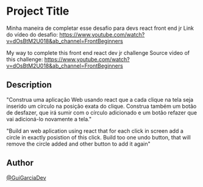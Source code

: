 # Project Title

Minha maneira de completar esse desafio para devs react front end jr
Link do vídeo do desafio: https://www.youtube.com/watch?v=dOsBtM2U018&ab_channel=FrontBeginners

My way to complete this front end react dev jr challenge
Source video of this challenge: https://www.youtube.com/watch?v=dOsBtM2U018&ab_channel=FrontBeginners

## Description

"Construa uma aplicação Web usando react que a cada clique na tela seja inserido um círculo na posição exata do clique.
Construa também um botão de desfazer, que irá sumir com o círculo adicionado e um botão refazer que vai adicioná-lo novamente a tela."

"Build an web aplication using react that for each click in screen add a circle in exactly posistion of this click. 
Build too one undo button, that will remove the circle added and other button to add it again"

## Author

[@GuiGarciaDev](https://twitter.com/GuiGarciaDev)
